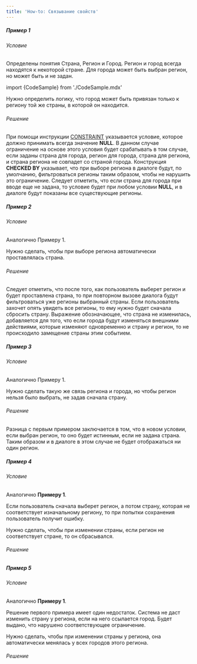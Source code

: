 ```yaml
---
title: 'How-to: Связывание свойств'
---
```


##### Пример 1

###### Условие

Определены понятия Страна, Регион и Город. Регион и город всегда находятся к некоторой стране. Для города может быть выбран регион, но может быть и не задан.

import {CodeSample} from './CodeSample.mdx'

<CodeSample url="https://documentation.lsfusion.org/sample?file=UseCaseDependentProperties&block=sample1"/>

Нужно определить логику, что город может быть привязан только к региону той же страны, в которой он находится.

###### Решение

<CodeSample url="https://documentation.lsfusion.org/sample?file=UseCaseDependentProperties&block=solution1"/>

При помощи инструкции [CONSTRAINT](Инструкция_CONSTRAINT.md) указывается условие, которое должно принимать всегда значение **NULL**. В данном случае ограничение на основе этого условия будет срабатывать в том случае, если заданы страна для города, регион для города, страна для региона, и страна региона не совпадет со страной города. Конструкция **CHECKED BY** указывает, что при выборе региона в диалоге будут, по умолчанию, фильтроваться регионы таким образом, чтобы не нарушить это ограничение. Следует отметить, что если страна для города при вводе еще не задана, то условие будет при любом условии **NULL**, и в диалоге будут показаны все существующие регионы.

##### Пример 2

###### Условие

Аналогично Примеру 1.

Нужно сделать, чтобы при выборе региона автоматически проставлялась страна.

###### Решение

<CodeSample url="https://documentation.lsfusion.org/sample?file=UseCaseDependentProperties&block=solution2"/>

Следует отметить, что после того, как пользователь выберет регион и будет проставлена страна, то при повторном вызове диалога будут фильтроваться уже регионы выбранный страны. Если пользователь захочет опять увидеть все регионы, то ему нужно будет сначала сбросить страну. Выражение обозначающее, что страна не изменилась, добавляется для того, что если города будут изменяться внешними действиями, которые изменяют одновременно и страну и регион, то не происходило замещение страны этим событием.

##### Пример 3

###### Условие

Аналогично Примеру 1.

Нужно сделать такую же связь региона и города, но чтобы регион нельзя было выбрать, не задав сначала страну.

###### Решение

<CodeSample url="https://documentation.lsfusion.org/sample?file=UseCaseDependentProperties&block=solution3"/>

Разница с первым примером заключается в том, что в новом условии, если выбран регион, то оно будет истинным, если не задана страна. Таким образом и в диалоге в этом случае не будет отображаться ни один регион.

##### Пример 4

###### Условие

Аналогично **Примеру 1**.

Если пользователь сначала выберет регион, а потом страну, которая не соответствует изначальному региону, то при попытки сохранения пользователь получит ошибку.

Нужно сделать, чтобы при изменении страны, если регион не соответствует стране, то он сбрасывался.

###### Решение

<CodeSample url="https://documentation.lsfusion.org/sample?file=UseCaseDependentProperties&block=solution4"/>

##### Пример 5

###### Условие

Аналогично **Примеру 1**.

Решение первого примера имеет один недостаток. Система не даст изменить страну у региона, если на него ссылается город. Будет выдано, что нарушено соответствующее ограничение.

Нужно сделать, чтобы при изменении страны у региона, она автоматически менялась у всех городов этого региона.

###### Решение

<CodeSample url="https://documentation.lsfusion.org/sample?file=UseCaseDependentProperties&block=solution5"/>
